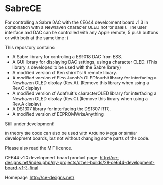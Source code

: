 SabreCE
=======

For controlling a Sabre DAC with the CE644 development board v1.3 in combination with a Newhaven character OLED not for sale!). The user interface and DAC can be controlled with any Apple remote, 5 push buttons or with both at the same time :)

This repository contains:
  - A Sabre library for controling a ES9018 DAC from ESS.
  - A GUI library for displaying DAC settings, using a character OLED.
      (This library is developed to be used with the Sabre library)
  - A modified version of Ken shirrif's IR remote library.
  - A modified version of Elco Jacob's OLEDfourbit library for interfacing a Newhaven OLED display (Rev.A). (Remove this         library when using a Rev.C display)
  - A modified version of Adafruit's characterOLED library for interfacing a Newhaven OLED display (Rev.C).(Remove this          library when using a Rev.A display)
  - A DS1307 library for interfacing the DS1307 RTC.
  - A modified version of EEPROMWriteAnything

Still under development!

  
In theory the code can also be used with Arduino Mega or similar development boards, but not without changing some parts of the code.

Please also read the MIT licence.


CE644 v1.3 development board product page:
http://ce-designs.net/index.php/my-projects/other-builds/28-ce644-development-board-v1-3-final


Homepage:
http://ce-designs.net/
